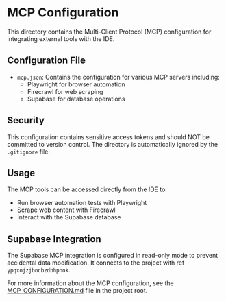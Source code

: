 # MCP Configuration

This directory contains the Multi-Client Protocol (MCP) configuration for integrating external tools with the IDE.

## Configuration File

- `mcp.json`: Contains the configuration for various MCP servers including:
  - Playwright for browser automation
  - Firecrawl for web scraping
  - Supabase for database operations

## Security

This configuration contains sensitive access tokens and should NOT be committed to version control. The directory is automatically ignored by the `.gitignore` file.

## Usage

The MCP tools can be accessed directly from the IDE to:
- Run browser automation tests with Playwright
- Scrape web content with Firecrawl
- Interact with the Supabase database

## Supabase Integration

The Supabase MCP integration is configured in read-only mode to prevent accidental data modification. It connects to the project with ref `ypqxojzjbocbzdbhphok`.

For more information about the MCP configuration, see the [MCP_CONFIGURATION.md](../MCP_CONFIGURATION.md) file in the project root.